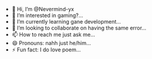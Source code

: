 - 👋 Hi, I’m @Nevermind-yx
- 👀 I’m interested in gaming?...
- 🌱 I’m currently learning gane development...
- 💞️ I’m looking to collaborate on having the same error...
- 📫 How to reach me just ask me...
- 😄 Pronouns: nahh just he/him...
- ⚡ Fun fact: I do love poem...

<!---
Nevermind-yx/Nevermind-yx is a ✨ special ✨ repository because its `README.md` (this file) appears on your GitHub profile.
You can click the Preview link to take a look at your changes.
--->

